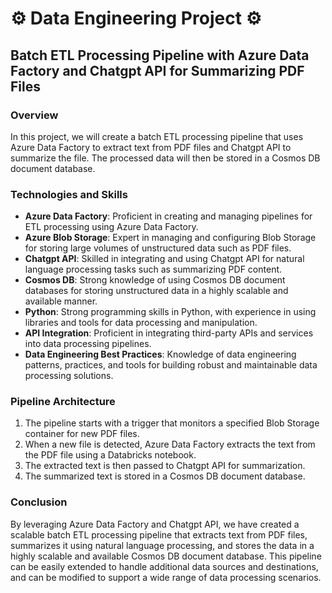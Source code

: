 # ⚙️ Data Engineering Project ⚙️
## Batch ETL Processing Pipeline with Azure Data Factory and Chatgpt API for Summarizing PDF Files

### Overview

In this project, we will create a batch ETL processing pipeline that uses Azure Data Factory to extract text from PDF files and Chatgpt API to summarize the file. The processed data will then be stored in a Cosmos DB document database.

### Technologies and Skills

- **Azure Data Factory**: Proficient in creating and managing pipelines for ETL processing using Azure Data Factory.
- **Azure Blob Storage**: Expert in managing and configuring Blob Storage for storing large volumes of unstructured data such as PDF files.
- **Chatgpt API**: Skilled in integrating and using Chatgpt API for natural language processing tasks such as summarizing PDF content.
- **Cosmos DB**: Strong knowledge of using Cosmos DB document databases for storing unstructured data in a highly scalable and available manner.
- **Python**: Strong programming skills in Python, with experience in using libraries and tools for data processing and manipulation.
- **API Integration**: Proficient in integrating third-party APIs and services into data processing pipelines.
- **Data Engineering Best Practices**: Knowledge of data engineering patterns, practices, and tools for building robust and maintainable data processing solutions.

### Pipeline Architecture

1. The pipeline starts with a trigger that monitors a specified Blob Storage container for new PDF files.
2. When a new file is detected, Azure Data Factory extracts the text from the PDF file using a Databricks notebook.
3. The extracted text is then passed to Chatgpt API for summarization.
4. The summarized text is stored in a Cosmos DB document database.

### Conclusion

By leveraging Azure Data Factory and Chatgpt API, we have created a scalable batch ETL processing pipeline that extracts text from PDF files, summarizes it using natural language processing, and stores the data in a highly scalable and available Cosmos DB document database. This pipeline can be easily extended to handle additional data sources and destinations, and can be modified to support a wide range of data processing scenarios.
